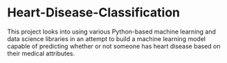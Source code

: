 # Heart-Disease-Classification
This project looks into using various Python-based machine learning and data science libraries in an attempt to build a machine learning model capable of predicting whether or not someone has heart disease based on their medical attributes.
